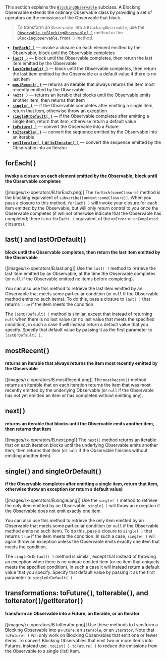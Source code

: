 This section explains the [`BlockingObservable`](http://netflix.github.io/RxJava/javadoc/rx/observables/BlockingObservable.html) subclass. A Blocking Observable extends the ordinary Observable class by providing a set of operators on the emissions of the Observable that block.

> To transform an `Observable` into a `BlockingObservable`, use the [`Observable.toBlockingObservable( )`](http://netflix.github.io/RxJava/javadoc/rx/Observable.html#toBlockingObservable()) method or the [`BlockingObservable.from( )`](http://netflix.github.io/RxJava/javadoc/rx/observables/BlockingObservable.html#from(rx.Observable)) method.

* [**`forEach( )`**](Blocking-Observable-Operators#foreach) — invoke a closure on each element emitted by the Observable; block until the Observable completes
* [**`last( )`**](Blocking-Observable-Operators#last-and-lastordefault) — block until the Observable completes, then return the last item emitted by the Observable
* [**`lastOrDefault( )`**](Blocking-Observable-Operators#last-and-lastordefault) — block until the Observable completes, then return the last item emitted by the Observable or a default value if there is no last item
* [**`mostRecent( )`**](Blocking-Observable-Operators#mostrecent) — returns an iterable that always returns the item most recently emitted by the Observable
* [**`next( )`**](Blocking-Observable-Operators#next) — returns an iterable that blocks until the Observable emits another item, then returns that item
* [**`single( )`**](Blocking-Observable-Operators#single-and-singleordefault) — if the Observable completes after emitting a single item, return that item, otherwise throw an exception
* [**`singleOrDefault( )`**](Blocking-Observable-Operators#single-and-singleordefault) — if the Observable completes after emitting a single item, return that item, otherwise return a default value
* [**`toFuture( )`**](Blocking-Observable-Operators#transformations-tofuture-toiterable-and-toiteratorgetiterator) — convert the Observable into a Future
* [**`toIterable( )`**](Blocking-Observable-Operators#transformations-tofuture-toiterable-and-toiteratorgetiterator) — convert the sequence emitted by the Observable into an Iterable
* [**`getIterator( )` or `toIterator( )`**](Blocking-Observable-Operators#transformations-tofuture-toiterable-and-toiteratorgetiterator) — convert the sequence emitted by the Observable into an Iterator

## forEach( )
#### invoke a closure on each element emitted by the Observable; block until the Observable completes
[[images/rx-operators/B.forEach.png]]
The `forEach(someClosure)` method is the blocking equivalent of `subscribe([onNext:someClosure])`. When you pass a closure to this method, `forEach( )` will invoke your closure for each item emitted by the Observable, but will only return control to you once the Observable completes (it will not otherwise indicate that the Observable has completed; there is no `forEach( )` equivalent of the `onError` or `onCompleted` closures).

## last( ) and lastOrDefault( )
#### block until the Observable completes, then return the last item emitted by the Observable
[[images/rx-operators/B.last.png]]
Use the `last( )` method to retrieve the last item emitted by an Observable, at the time the Observable completes (or `null` if the Observable emitted no items before completing).

You can also use this method to retrieve the last item emitted by an Observable that meets some particular condition (or `null` if the Observable method emits no such items). To do this, pass a closure to `last( )` that returns `true` if the item meets the condition.

The `lastOrDefault( )` method is similar, except that instead of returning `null` when there is no last value (or no last value that meets the specified condition), in such a case it will instead return a default value that you specify. Specify that default value by passing it as the first parameter to `lastOrDefault( )`.

## mostRecent( )
#### returns an iterable that always returns the item most recently emitted by the Observable
[[images/rx-operators/B.mostRecent.png]]
The `mostRecent()` method returns an iterable that on each iteration returns the item that was most recently emitted by the underlying Observable (or `null` if the Observable has not yet emitted an item or has completed without emitting any).

## next( )
#### returns an iterable that blocks until the Observable emits another item, then returns that item
[[images/rx-operators/B.next.png]]
The `next()` method returns an iterable that on each iteration blocks until the underlying Observable emits another item, then returns that item (or `null` if the Observable finishes without emitting another item).

## single( ) and singleOrDefault( )
#### if the Observable completes after emitting a single item, return that item, otherwise throw an exception (or return a default value)
[[images/rx-operators/B.single.png]]
Use the `single( )` method to retrieve the only item emitted by an Observable. `single( )` will throw an exception if the Observable does not emit exactly one item.

You can also use this method to retrieve the only item emitted by an Observable that meets some particular condition (or `null` if the Observable method emits no such item). To do this, pass a closure to `single( )` that returns `true` if the item meets the condition. In such a case, `single( )` will again throw an exception unless the Observable emits exactly one item that meets the condition.

The `singleOrDefault( )` method is similar, except that instead of throwing an exception when there is no unique emitted item (or no item that uniquely meets the specified condition), in such a case it will instead return a default value that you specify. Specify that default value by passing it as the first parameter to `singleOrDefault( )`.

## transformations: toFuture( ), toIterable( ), and toIterator( )/getIterator( )
#### transform an Observable into a Future, an Iterable, or an Iterator
[[images/rx-operators/B.toIterator.png]]
Use these methods to transform a Blocking Observable into a `Future`, an `Iterable`, or an `Iterator`. Note that `toFuture( )` will only work on Blocking Observables that emit one or fewer items. To convert Blocking Observables that emit two or more items into Futures, instead use `.toList( ).toFuture( )` to reduce the emissions from the Observable to a single (list) item.